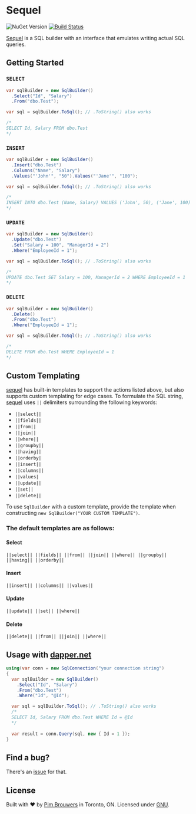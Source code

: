 # Sequel
![NuGet Version](https://img.shields.io/nuget/v/Sequel.svg)
[![Build Status](https://travis-ci.org/pimbrouwers/sequel.svg?branch=master)](https://travis-ci.org/pimbrouwers/sequel)

[Sequel](https://github.com/pimbrouwers/sequel) is a SQL builder with an interface that emulates writing actual SQL queries.

## Getting Started
### `SELECT`

```c#
var sqlBuilder = new SqlBuilder()
  .Select("Id", "Salary")
  .From("dbo.Test");

var sql = sqlBuilder.ToSql(); // .ToString() also works

/*
SELECT Id, Salary FROM dbo.Test
*/
```

### `INSERT`

```c#
var sqlBuilder = new SqlBuilder()
  .Insert("dbo.Test")
  .Columns("Name", "Salary")
  .Values("'John'", "50").Values("'Jane'", "100");

var sql = sqlBuilder.ToSql(); // .ToString() also works

/*
INSERT INTO dbo.Test (Name, Salary) VALUES ('John', 50), ('Jane', 100)
*/
```

### `UPDATE`

```c#
var sqlBuilder = new SqlBuilder()
  .Update("dbo.Test")
  .Set("Salary = 100", "ManagerId = 2")
  .Where("EmployeeId = 1");

var sql = sqlBuilder.ToSql(); // .ToString() also works

/*
UPDATE dbo.Test SET Salary = 100, ManagerId = 2 WHERE EmployeeId = 1
*/
```

### `DELETE`

```c#
var sqlBuilder = new SqlBuilder()
  .Delete()
  .From("dbo.Test")
  .Where("EmployeeId = 1");

var sql = sqlBuilder.ToSql(); // .ToString() also works

/*
DELETE FROM dbo.Test WHERE EmployeeId = 1
*/
```


## Custom Templating

[sequel](https://github.com/pimbrouwers/sequel) has built-in templates to support the actions listed above, but also supports custom templating for edge cases. To formulate the SQL string, [sequel](https://github.com/pimbrouwers/sequel) uses `||` delimiters surrounding the following keywords:

- `||select||`
- `||fields||`
- `||from||`
- `||join||`
- `||where||`
- `||groupby||`
- `||having||`
- `||orderby|`
- `||insert||`
- `||columns||`
- `||values|`
- `||update||`
- `||set||`
- `||delete||`

To use `SqlBuilder` with a custom template, provide the template when constructing `new SqlBuilder("YOUR CUSTOM TEMPLATE")`.

### The default templates are as follows:

#### Select
`||select|| ||fields|| ||from|| ||join|| ||where|| ||groupby|| ||having|| ||orderby||`

#### Insert
`||insert|| ||columns|| ||values||`

#### Update
`||update|| ||set|| ||where||`

#### Delete
`||delete|| ||from|| ||join|| ||where||`

## Usage with [dapper.net](https://github.com/StackExchange/Dapper)

```c#
using(var conn = new SqlConnection("your connection string")
{
  var sqlBuilder = new SqlBuilder()
    .Select("Id", "Salary")
    .From("dbo.Test")
    .Where("Id", "@Id");

  var sql = sqlBuilder.ToSql(); // .ToString() also works 
  /*
  SELECT Id, Salary FROM dbo.Test WHERE Id = @Id
  */ 
    
  var result = conn.Query(sql, new { Id = 1 });
}
```

## Find a bug?

There's an [issue](https://github.com/pimbrouwers/sequel/issues) for that.

## License

Built with ♥ by [Pim Brouwers](https://github.com/pimbrouwers) in Toronto, ON. Licensed under [GNU](https://github.com/pimbrouwers/sequel/blob/master/LICENSE).
